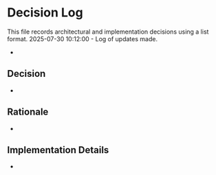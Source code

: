 # Decision Log

This file records architectural and implementation decisions using a list format.
2025-07-30 10:12:00 - Log of updates made.

*

## Decision

*

## Rationale 

*

## Implementation Details

*